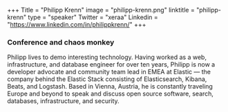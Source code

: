 +++
Title = "Philipp Krenn"
image = "philipp-krenn.png"
linktitle = "philipp-krenn"
type = "speaker"
Twitter = "xeraa"
Linkedin = "https://www.linkedin.com/in/philippkrenn/"
+++

### Conference and chaos monkey
Philipp lives to demo interesting technology. Having worked as a web, infrastructure, and database engineer for over ten years, Philipp is now a developer advocate and community team lead in EMEA at Elastic — the company behind the Elastic Stack consisting of Elasticsearch, Kibana, Beats, and Logstash. Based in Vienna, Austria, he is constantly traveling Europe and beyond to speak and discuss open source software, search, databases, infrastructure, and security.